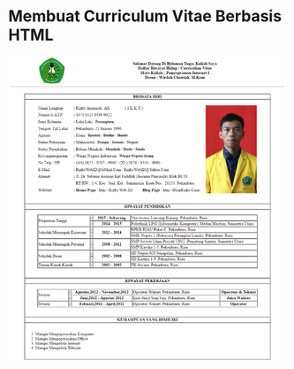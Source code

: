 # Membuat Curriculum Vitae Berbasis HTML



<img alt='Membuat Curriculum Vitae Berbasis HTML' src='images/ScreenShot.png'/>